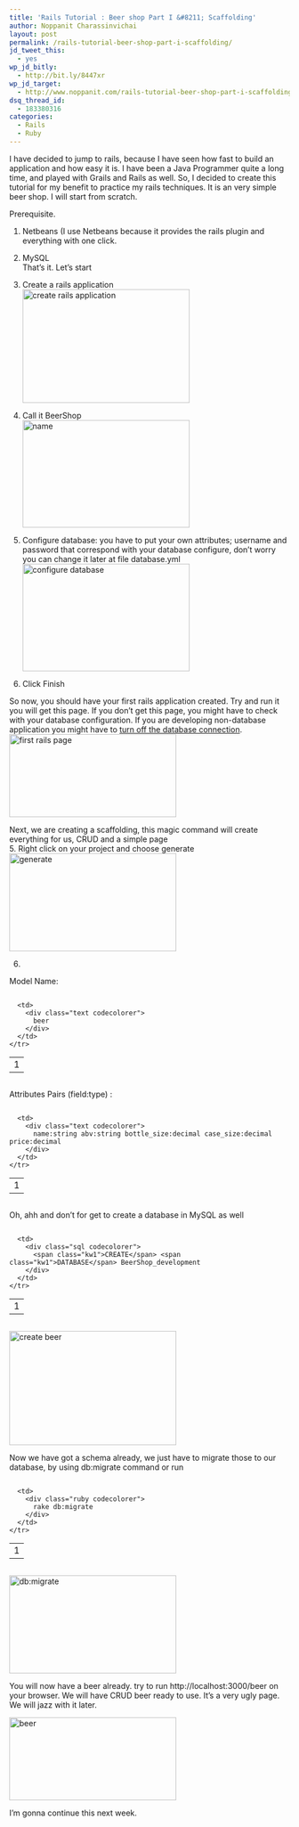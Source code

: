```yaml
---
title: 'Rails Tutorial : Beer shop Part I &#8211; Scaffolding'
author: Noppanit Charassinvichai
layout: post
permalink: /rails-tutorial-beer-shop-part-i-scaffolding/
jd_tweet_this:
  - yes
wp_jd_bitly:
  - http://bit.ly/8447xr
wp_jd_target:
  - http://www.noppanit.com/rails-tutorial-beer-shop-part-i-scaffolding/
dsq_thread_id:
  - 183380316
categories:
  - Rails
  - Ruby
---
```

I have decided to jump to rails, because I have seen how fast to build an application and how easy it is. I have been a Java Programmer quite a long time, and played with Grails and Rails as well. So, I decided to create this tutorial for my benefit to practice my rails techniques. It is an very simple beer shop. I will start from scratch.

Prerequisite.  
1. Netbeans (I use Netbeans because it provides the rails plugin and everything with one click.  
2. MySQL  
That&#8217;s it. Let&#8217;s start

1. Create a rails application  
[<img class="alignnone size-medium wp-image-432" title="create rails application" src="http://www.noppanit.com/wp-content/uploads/2009/12/1-300x204.png" alt="create rails application" width="300" height="204" />][1]

2. Call it BeerShop  
[<img class="alignnone size-medium wp-image-433" title="name" src="http://www.noppanit.com/wp-content/uploads/2009/12/2-300x193.png" alt="name" width="300" height="193" />][2]

3. Configure database: you have to put your own attributes; username and password that correspond with your database configure, don&#8217;t worry you can change it later at file database.yml  
[<img class="alignnone size-medium wp-image-434" title="configure database" src="http://www.noppanit.com/wp-content/uploads/2009/12/3-300x193.png" alt="configure database" width="300" height="193" />][3]

4. Click Finish

So now, you should have your first rails application created. Try and run it you will get this page. If you don&#8217;t get this page, you might have to check with your database configuration. If you are developing non-database application you might have to [turn off the database connection][4].  
[<img class="alignnone size-medium wp-image-435" title="first rails page" src="http://www.noppanit.com/wp-content/uploads/2009/12/4-300x149.png" alt="first rails page" width="300" height="149" />][5]

Next, we are creating a scaffolding, this magic command will create everything for us, CRUD and a simple page  
5. Right click on your project and choose generate  
[<img src="http://www.noppanit.com/wp-content/uploads/2009/12/5-300x176.png" alt="generate " title="generate " width="300" height="176" class="alignnone size-medium wp-image-438" />][6]

6.  
Model Name:

<div class="codecolorer-container text blackboard" style="overflow:auto;white-space:nowrap;width:100%;">
  <table cellspacing="0" cellpadding="0">
    <tr>
      <td class="line-numbers">
        <div>
          1<br />
        </div>
      </td>
      
      <td>
        <div class="text codecolorer">
          beer
        </div>
      </td>
    </tr>
  </table>
</div>

Attributes Pairs (field:type) :

<div class="codecolorer-container text blackboard" style="overflow:auto;white-space:nowrap;width:100%;">
  <table cellspacing="0" cellpadding="0">
    <tr>
      <td class="line-numbers">
        <div>
          1<br />
        </div>
      </td>
      
      <td>
        <div class="text codecolorer">
          name:string abv:string bottle_size:decimal case_size:decimal price:decimal
        </div>
      </td>
    </tr>
  </table>
</div>

Oh, ahh and don&#8217;t for get to create a database in MySQL as well

<div class="codecolorer-container sql blackboard" style="overflow:auto;white-space:nowrap;width:100%;">
  <table cellspacing="0" cellpadding="0">
    <tr>
      <td class="line-numbers">
        <div>
          1<br />
        </div>
      </td>
      
      <td>
        <div class="sql codecolorer">
          <span class="kw1">CREATE</span> <span class="kw1">DATABASE</span> BeerShop_development
        </div>
      </td>
    </tr>
  </table>
</div>

[<img src="http://www.noppanit.com/wp-content/uploads/2009/12/6-300x205.png" alt="create beer" title="create beer" width="300" height="205" class="alignnone size-medium wp-image-439" />][7]

Now we have got a schema already, we just have to migrate those to our database, by using db:migrate command or run

<div class="codecolorer-container ruby blackboard" style="overflow:auto;white-space:nowrap;width:100%;">
  <table cellspacing="0" cellpadding="0">
    <tr>
      <td class="line-numbers">
        <div>
          1<br />
        </div>
      </td>
      
      <td>
        <div class="ruby codecolorer">
          rake db:migrate
        </div>
      </td>
    </tr>
  </table>
</div>

[<img src="http://www.noppanit.com/wp-content/uploads/2009/12/8-300x176.png" alt="db:migrate" title="db:migrate" width="300" height="176" class="alignnone size-medium wp-image-442" />][8]

You will now have a beer already. try to run http://localhost:3000/beer on your browser. We will have CRUD beer ready to use. It&#8217;s a very ugly page. We will jazz with it later. 

[<img src="http://www.noppanit.com/wp-content/uploads/2009/12/9-300x149.png" alt="beer" title="beer" width="300" height="149" class="alignnone size-medium wp-image-443" />][9]

I&#8217;m gonna continue this next week.

 [1]: http://www.noppanit.com/wp-content/uploads/2009/12/1.png
 [2]: http://www.noppanit.com/wp-content/uploads/2009/12/2.png
 [3]: http://www.noppanit.com/wp-content/uploads/2009/12/3.png
 [4]: http://www.noppanit.com/ruby-on-rails-disable-database-connection/
 [5]: http://www.noppanit.com/wp-content/uploads/2009/12/4.png
 [6]: http://www.noppanit.com/wp-content/uploads/2009/12/5.png
 [7]: http://www.noppanit.com/wp-content/uploads/2009/12/6.png
 [8]: http://www.noppanit.com/wp-content/uploads/2009/12/8.png
 [9]: http://www.noppanit.com/wp-content/uploads/2009/12/9.png